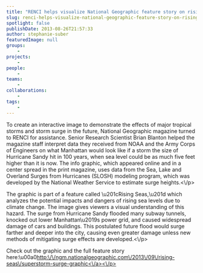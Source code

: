 ```yaml
---
title: "RENCI helps visualize National Geographic feature story on rising seas"
slug: renci-helps-visualize-national-geographic-feature-story-on-rising-seas
spotlight: false
publishDate: 2013-08-26T21:57:33
author: stephanie-suber
featuredImage: null
groups:
    - 
projects:
    - 
people:
    - 
teams: 
    - 
collaborations:
    - 
tags:
    - 
---
```

<p>To create an interactive image to demonstrate the effects of major tropical storms and storm surge in the future, National Geographic magazine turned to RENCI for assistance. Senior Research Scientist Brian Blanton helped the magazine staff interpret data they received from NOAA and the Army Corps of Engineers on what Manhattan would look like if a storm the size of Hurricane Sandy hit in 100 years, when sea level could be as much five feet higher than it is now. The info graphic, which appeared online and in a center spread in the print magazine, uses data from the Sea, Lake and Overland Surges from Hurricanes (SLOSH) modeling program, which was developed by the National Weather Service to estimate surge heights.<\/p>
<p>The graphic is part of a feature called \u201cRising Seas,\u201d which analyzes the potential impacts and dangers of rising sea levels due to climate change. The image gives viewers a visual understanding of this hazard. The surge from Hurricane Sandy flooded many subway tunnels, knocked out lower Manhattan\u2019s power grid, and caused widespread damage of cars and buildings. This postulated future flood would surge farther and deeper into the city, causing even greater damage unless new methods of mitigating surge effects are developed.<\/p>
<p>Check out the graphic and the full feature story here:\u00a0<a href="https:\/\/webmail.renci.org\/OWA\/redir.aspx?C=06e4ca00a0ad4e7fbb47eaabf9899630&amp;URL=http%3a%2f%2fngm.nationalgeographic.com%2f2013%2f09%2frising-seas%2fsuperstorm-surge-graphic" target="_blank">http:\/\/ngm.nationalgeographic.com\/2013\/09\/rising-seas\/superstorm-surge-graphic<\/a><\/p>
<!-- AddThis Advanced Settings generic via filter on the_content --><!-- AddThis Share Buttons generic via filter on the_content -->
